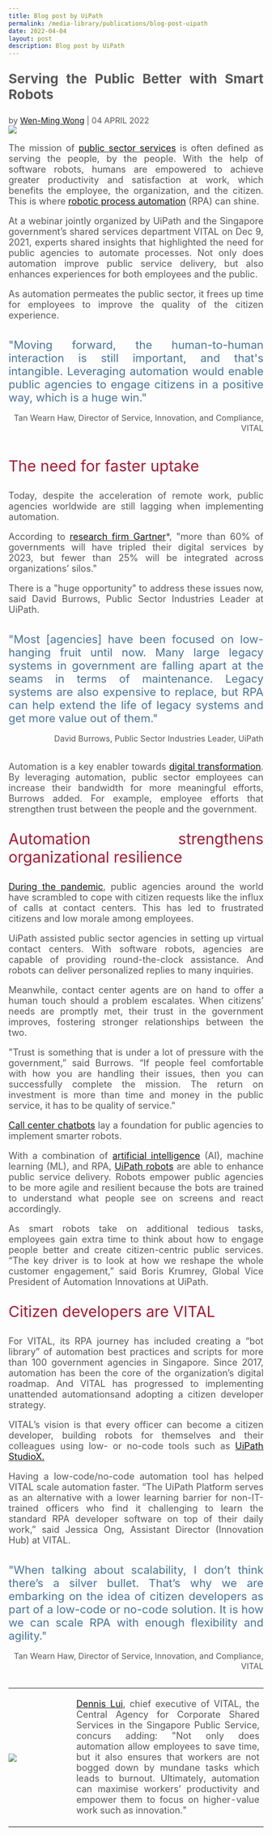 ```yaml
---
title: Blog post by UiPath
permalink: /media-library/publications/blog-post-uipath
date: 2022-04-04
layout: post
description: Blog post by UiPath
---
```

<p style="font-size: 26px;color:#585858;text-align:justify;">
	<b>Serving the Public Better with Smart Robots</b>
</p>
<div style="font-size: 16px;color:#585858;text-align:justify;">
	by <A HREF="https://www.uipath.com/blog/wen-ming-wong">Wen-Ming Wong</A> | 04 APRIL 2022</div>
<img src="/images/Media/UiPathBlogPost_Image1.png">
<p style="font-size: 18px;color:#585858;text-align:justify;">
	The mission of <a href="https://www.uipath.com/solutions/industry/public-sector-automation">public sector services</a> is often defined as serving the people, by the people. With the help of software robots, humans are empowered to achieve greater productivity and satisfaction at work, which benefits the employee, the organization, and the citizen. This is where <a href="https://www.uipath.com/rpa/robotic-process-automation">robotic process automation</a> (RPA) can shine.
</p>
<p style="font-size: 18px;color:#585858;text-align:justify;">
At a webinar jointly organized by UiPath and the Singapore government’s shared services department VITAL on Dec 9, 2021, experts shared insights that highlighted the need for public agencies to automate processes. Not only does automation improve public service delivery, but also enhances experiences for both employees and the public.
</p>
<p style="font-size: 18px;color:#585858;text-align:justify;">
	As automation permeates the public sector, it frees up time for employees to improve the quality of the citizen experience.
</p><br>
<div style="font-size: 22px;color:#49759a;text-align:justify;">
	"Moving forward, the human-to-human interaction is still important, and that's intangible. Leveraging automation would enable public agencies to engage citizens in a positive way, which is a huge win."
</div><br>
<div style="font-size: 16px;color:#585858;text-align:right;">
	Tan Wearn Haw, Director of Service, Innovation, and Compliance, VITAL
</div><br>
<p style="font-size: 30px;color:#a91932;text-align:justify;">
The need for faster uptake
</p>
<p style="font-size: 18px;color:#585858;text-align:justify;">
	Today, despite the acceleration of remote work, public agencies worldwide are still lagging when implementing automation.
</p>
<p style="font-size: 18px;color:#585858;text-align:justify;">
	According to <a href="https://spectrumsmartcities.com/smarter-central/smart-government-digital-transformation.html">research firm Gartner</a>*, "more than 60% of governments will have tripled their digital services by 2023, but fewer than 25% will be integrated across organizations’ silos."
</p>
<p style="font-size: 18px;color:#585858;text-align:justify;">
	There is a "huge opportunity" to address these issues now, said David Burrows, Public Sector Industries Leader at UiPath.
</p><br>
<div style="font-size: 22px;color:#49759a;text-align:justify;">
	"Most [agencies] have been focused on low-hanging fruit until now. Many large legacy systems in government are falling apart at the seams in terms of maintenance. Legacy systems are also expensive to replace, but RPA can help extend the life of legacy systems and get more value out of them."
</div><br>
<div style="font-size: 16px;color:#585858;text-align:right;">
	David Burrows, Public Sector Industries Leader, UiPath
</div><br>
<p style="font-size: 18px;color:#585858;text-align:justify;">
Automation is a key enabler towards <a href="https://www.uipath.com/blog/digital-transformation">digital transformation</a>. By leveraging automation, public sector employees can increase their bandwidth for more meaningful efforts, Burrows added. For example, employee efforts that strengthen trust between the people and the government.
</p>
<p style="font-size: 30px;color:#a91932;text-align:justify;">
Automation strengthens organizational resilience
</p>
<p style="font-size: 18px;color:#585858;text-align:justify;">
	<a href="https://www.uipath.com/resources/covid-automations">During the pandemic</a>, public agencies around the world have scrambled to cope with citizen requests like the influx of calls at contact centers. This has led to frustrated citizens and low morale among employees.
</p>
<p style="font-size: 18px;color:#585858;text-align:justify;">
UiPath assisted public sector agencies in setting up virtual contact centers. With software robots, agencies are capable of providing round-the-clock assistance. And robots can deliver personalized replies to many inquiries.
</p>
<p style="font-size: 18px;color:#585858;text-align:justify;">
Meanwhile, contact center agents are on hand to offer a human touch should a problem escalates. When citizens’ needs are promptly met, their trust in the government improves, fostering stronger relationships between the two.
</p>
<p style="font-size: 18px;color:#585858;text-align:justify;">
"Trust is something that is under a lot of pressure with the government,” said Burrows. “If people feel comfortable with how you are handling their issues, then you can successfully complete the mission. The return on investment is more than time and money in the public service, it has to be quality of service."
</p>
<p style="font-size: 18px;color:#585858;text-align:justify;">
	<a href="https://www.uipath.com/product/chatbots-automation">Call center chatbots</a> lay a foundation for public agencies to implement smarter robots.
</p>
<p style="font-size: 18px;color:#585858;text-align:justify;">
With a combination of <a href="https://www.uipath.com/blog/artificial-intelligence">artificial intelligence</a> (AI), machine learning (ML), and RPA, <a href="https://www.uipath.com/product/robots">UiPath robots</a> are able to enhance public service delivery. Robots empower public agencies to be more agile and resilient because the bots are trained to understand what people see on screens and react accordingly.
</p>
<p style="font-size: 18px;color:#585858;text-align:justify;">
As smart robots take on additional tedious tasks, employees gain extra time to think about how to engage people better and create citizen-centric public services. “The key driver is to look at how we reshape the whole customer engagement,” said Boris Krumrey, Global Vice President of Automation Innovations at UiPath.
</p>
<p style="font-size: 30px;color:#a91932;text-align:justify;">
Citizen developers are VITAL
</p>
<p style="font-size: 18px;color:#585858;text-align:justify;">
For VITAL, its RPA journey has included creating a “bot library” of automation best practices and scripts for more than 100 government agencies in Singapore. Since 2017, automation has been the core of the organization’s digital roadmap. And VITAL has progressed to implementing unattended automationsand adopting a citizen developer strategy.
</p>
<p style="font-size: 18px;color:#585858;text-align:justify;">
VITAL’s vision is that every officer can become a citizen developer, building robots for themselves and their colleagues using low- or no-code tools such as <a href="https://www.uipath.com/product/studiox">UiPath StudioX.</a>
</p>
<p style="font-size: 18px;color:#585858;text-align:justify;">
Having a low-code/no-code automation tool has helped VITAL scale automation faster. “The UiPath Platform serves as an alternative with a lower learning barrier for non-IT-trained officers who find it challenging to learn the standard RPA developer software on top of their daily work,” said Jessica Ong, Assistant Director (Innovation Hub) at VITAL.
</p>
<br>
<div style="font-size: 22px;color:#49759a;text-align:justify;">
	"When talking about scalability, I don’t think there’s a silver bullet. That’s why we are embarking on the idea of citizen developers as part of a low-code or no-code solution. It is how we can scale RPA with enough flexibility and agility."
</div><br>
<div style="font-size: 16px;color:#585858;text-align:right;">
	Tan Wearn Haw, Director of Service, Innovation, and Compliance, VITAL
</div><br>


<table style="border: 0px;padding:0px;" width="100%" height="100%">
	<tr style="border: 0px;padding:0px;">
		<td width ="25%" style="border: 0px;padding:0px;vertical-align: middle;">
<img src="/images/Media/FutureCIO_Image2.png"  /> 
		</td>
		<td style="border: 0px;">
<p style="font-size: 18px;color:#585858;text-align:justify;">
<a href="https://www.uipath.com/newsroom/new-uipath-study-reveals-half-of-office-workers-seeking-resignation">Dennis Lui</a>, chief executive of VITAL, the Central Agency for Corporate Shared Services in the Singapore Public Service, concurs adding: "Not only does automation allow employees to save time, but it also ensures that workers are not bogged down by mundane tasks which leads to burnout. Ultimately, automation can maximise workers’ productivity and empower them to focus on higher-value work such as innovation."</p>
		</td>
	</tr>
	</table>
<p style="font-size: 16px;color:#585858;text-align:justify;">
Click <a href="https://futurecio.tech/stopping-singapores-looming-labour-shortage/"> HERE</a> to read the original article from FutureCIO website.
</p>